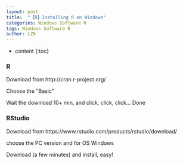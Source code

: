 ```yaml
---
layout: post
title:  "【R】Installing R on Windows" 
categories: Windows Software R
tags: Windows Software R
author: LZN
---
```


* content
{:toc}

<h3>R</h3>
Download from http://cran.r-project.org/

Choose the "Basic"

Wait the download 10+ min, and click, click, click... Done
<h3>RStudio</h3>
Download from https://www.rstudio.com/products/rstudio/download/

choose the PC version and for OS Windows

Download (a few minutes) and install, easy!

&nbsp;

&nbsp;